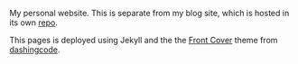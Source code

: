 My personal website. This is separate from my blog site, which is hosted in its own [repo](github.com/brooke-watson/blog). 

This pages is deployed using Jekyll and the the [Front Cover](https://dashingcode.github.io/front-cover/) theme from [dashingcode](https://github.com/dashingcode).
